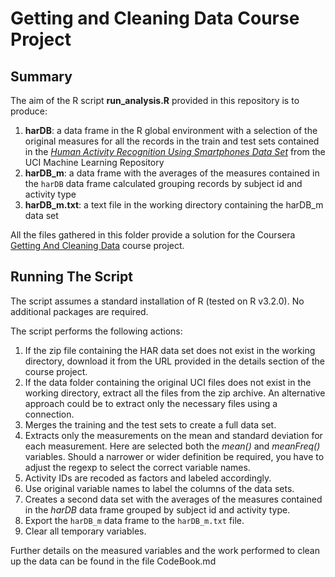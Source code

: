 # Getting and Cleaning Data Course Project
## Summary
The aim of the R script **run_analysis.R** provided in this repository is to produce:

1. **harDB**: a data frame in the R global environment with a selection of the original measures for all the records in the train and test sets contained in the *[Human Activity Recognition Using Smartphones Data Set](http://archive.ics.uci.edu/ml/datasets/Human+Activity+Recognition+Using+Smartphones)* from the UCI Machine Learning Repository
1. **harDB_m**: a data frame with the averages of the measures contained in the `harDB` data frame calculated grouping records by subject id and activity type
1. **harDB_m.txt**: a text file in the working directory containing the harDB_m data set

All the files gathered in this folder provide a solution for the Coursera [Getting And Cleaning Data](https://class.coursera.org/getdata-015) course project.

## Running The Script
The script assumes a standard installation of R (tested on R v3.2.0). No additional packages are required.

The script performs the following actions:

1. If the zip file containing the HAR data set does not exist in the working directory, download it from the URL provided in the details section of the course project.
1. If the data folder containing the original UCI files does not exist in the working directory, extract all the files from the zip archive. An alternative approach could be to extract only the necessary files using a connection.
1. Merges the training and the test sets to create a full data set.
1. Extracts only the measurements on the mean and standard deviation for each measurement. Here are selected both the *mean()* and *meanFreq()* variables. Should a narrower or wider definition be required, you have to adjust the regexp to select the correct variable names.
1. Activity IDs are recoded as factors and labeled accordingly.
1. Use original variable names to label the columns of the data sets.
1. Creates a second data set with the averages of the measures contained in the *harDB* data frame grouped by subject id and activity type.
1. Export the `harDB_m` data frame to the `harDB_m.txt` file.
1. Clear all temporary variables.

Further details on the measured variables and the work performed to clean up the data can be found in the file CodeBook.md
